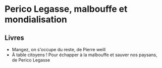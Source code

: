 # Perico Legasse, malbouffe et mondialisation

## Livres
- Mangez, on s'occupe du reste, de Pierre weill
- À table citoyens ! Pour échapper à la malbouffe et sauver nos paysans, de Perico Legasse
